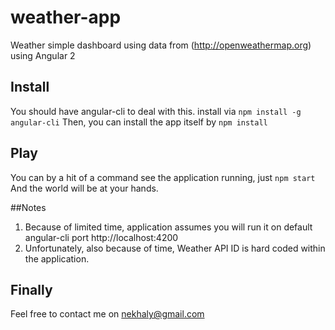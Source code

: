 # weather-app
Weather simple dashboard using data from (http://openweathermap.org) using Angular 2
## Install
You should have angular-cli to deal with this. install via
`npm install -g angular-cli`
Then, you can install the app itself by
`npm install`
## Play
You can by a hit of a command see the application running, just
`npm start`
And the world will be at your hands.

##Notes
1. Because of limited time, application assumes you will run it on default angular-cli port http://localhost:4200
2. Unfortunately, also because of time, Weather API ID is hard coded within the application.
## Finally
Feel free to contact me on [nekhaly@gmail.com](mailto:nekhaly@gmail.com)